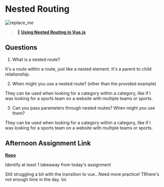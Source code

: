 # Nested Routing

![replace_me](https://codeworks.blob.core.windows.net/public/assets/img/illustrations/placeholder.svg)

> **📖 [Using Nested Routing in Vue.js](https://codeworksacademy.com/fs-student-guide/resources/wk6/04-Child-Routes)**

## Questions

1. What is a nested route?

It's a route within a route, just like a nested element. It's a parent to child relationship.

2. When might you use a nested route? (other than the provided example)

They can be used when looking for a category within a category, like if I was looking for a sports team on a website with multiple teams or sports.

3. Can you pass parameters through nested routes? When might you use them?

They can be used when looking for a category within a category, like if I was looking for a sports team on a website with multiple teams or sports.

## Afternoon Assignment Link

**[Repo](https://github.com/KarinnaGorrono/Blogger-Vue)**

Identify at least 1 takeaway from today's assignment

Still struggling a bit with the transition to vue...Need more practice! TRhere's not enough time in the day. lol.
